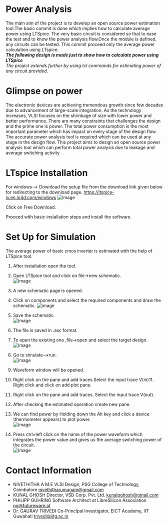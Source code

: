 Power Analysis 
===============

The main aim of the project is to develop an open source power estimation tool.The basic commit is done which implies how to calculate average power using LTSpice. The very basic circuit is considered so that to ease the test and to know the power analysis flow.Once the module is defined, any circuits can be tested. This commit proceed only the average power calculation using LTspice.</br>
***The following design is made just to show how to calculate power using LTSpice***</br>
*The project extends further by using tcl commands for estimating power of any circuit provided.*

Glimpse on power
================

The electronic devices are achieving tremendous growth since few decades due to advancement of large-scale integration. As the technology increases, VLSI focuses on the shrinkage of size with lower power and better performance. There are many constraints that challenges the design and the prime one is power. The total power consumption is the most important parameter which has impact on every stage of the design flow. The accurate power analysis tool is required which can be used at any stage in the design flow. This project aims to design an open source power analysis tool which can perform total power analysis due to leakage and average switching activity

LTspice Installation 
====================

For windows--> Download the setup file from the download link given below for redirecting to the download page.
https://ltspice-iv.en.lo4d.com/windows
![image](https://user-images.githubusercontent.com/46344842/84529388-004e7080-acff-11ea-9d3d-28fbcaef2fd0.png)

Click on Free Download.

Proceed with basic installation steps and install the software.

Set Up for Simulation
===================================
The average power of basic cmos inverter is estimated with the help of LTSpice tool.
1. After installation open the tool.

2. Open LTSpice tool and click on file->new schematic.</br>
![image](https://user-images.githubusercontent.com/46344842/84529596-57544580-acff-11ea-80fe-0f2183812977.png)

3. A new schematic page is opened.

4. Click on components and select the required components and draw the schematic.
![image](https://user-images.githubusercontent.com/46344842/84529687-8074d600-acff-11ea-9311-1134447dfe28.png)

5. Save the schematic.</br>
![image](https://user-images.githubusercontent.com/46344842/84574338-6c92a800-adc3-11ea-88cf-7218f2d83270.png)

6. The file is saved in .asc format.

7. To open the existing one ,file->open and select the target design.</br>
![image](https://user-images.githubusercontent.com/46344842/84529765-a9956680-acff-11ea-86b0-40591cb80423.png)

8. Go to simulate-->run.</br>
![image](https://user-images.githubusercontent.com/46344842/84529836-c5007180-acff-11ea-90f4-6b54b4fd9e00.png)

9. Waveform window will be opened.

10. Right click on the pane and add traces.Select the input trace V(in)11. Right click and click on add plot pane.

11. Right click on the pane and add traces. Select the input trace V(out).

12. After checking the estimated operation create new pane.


13. We can find power by Holding down the Alt key and click a device (thermometer appears) to plot power.
</br>![image](https://user-images.githubusercontent.com/46344842/84670436-c3bf8680-af43-11ea-8d81-4a4c5403eade.png)


14. Press ctrl+left click on the name of the power waveform which integrates the power value and gives us the average switching power of the circuit.</br>
![image](https://user-images.githubusercontent.com/46344842/84673861-d936af80-af47-11ea-9dd6-a48aa96b7547.png)


Contact Information
===================================
- NIVETHITHA A 
 M.E VLSI Design, PSG College of Technology, Coimbatore
  nivethitharumugam@gmail.com
- KUNAL GHOSH 
 Director, VSD Corp. Pvt. Ltd. 
  kunalpghosh@gmail.com
- PHILIPP GÜHRING 
Software Architect at LibreSilicon Association
  pg@futureware.at
 - Dr. GAURAV TRIVEDI 
 Co-Principal Investigator, EICT Academy, IIT Guwahati
  trivedi@iitg.ac.in
